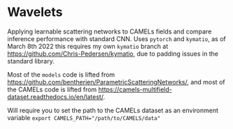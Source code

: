 # Wavelets
Applying learnable scattering networks to CAMELs fields and compare inference performance with standard CNN. Uses `pytorch` and `kymatio`, as of March 8th 2022 this requires my own `kymatio` branch at https://github.com/Chris-Pedersen/kymatio, due to padding issues in the standard library.

Most of the `models` code is lifted from https://github.com/bentherien/ParametricScatteringNetworks/, and most of the CAMELs code is lifted from https://camels-multifield-dataset.readthedocs.io/en/latest/.

Will require you to set the path to the CAMELs dataset as an environment variable `export CAMELS_PATH="/path/to/CAMELS/data"`
